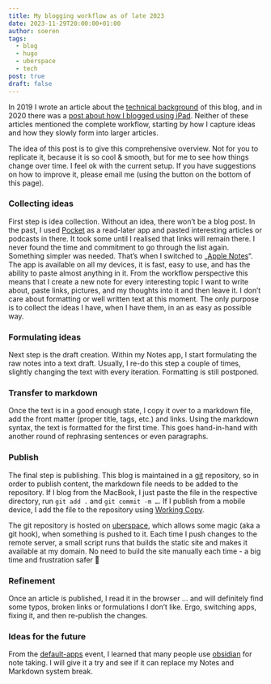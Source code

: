 ```yaml
---
title: My blogging workflow as of late 2023
date: 2023-11-29T20:00:00+01:00
author: soeren
tags:
  - blog
  - hugo
  - uberspace
  - tech
post: true
draft: false
---
```


In 2019 I wrote an article about the [technical background](/2019/hugo-mit-git-auf-uberspace-benutzen/) of this blog, and in 2020 there was a [post about how I blogged using iPad](/2020/hugo-blogging-ipad/). Neither of these articles mentioned the complete workflow, starting by how I capture ideas and how they slowly form into larger articles.

The idea of this post is to give this comprehensive overview. Not for you to replicate it, because it is so cool & smooth, but for me to see how things change over time. I feel ok with the current setup. If you have suggestions on how to improve it, please email me (using the button on the bottom of this page).

### Collecting ideas

First step is idea collection. Without an idea, there won’t be a blog post. In the past, I used [Pocket](https://getpocket.com/de/) as a read-later app and pasted interesting articles or podcasts in there. It took some until I realised that links will remain there. I never found the time and commitment to go through the list again. Something simpler was needed. That’s when I switched to „[Apple Notes](https://www.icloud.com/notes)“. The app is available on all my devices, it is fast, easy to use, and has the ability to paste almost anything in it. From the workflow perspective this means that I create a new note for every interesting topic I want to write about, paste links, pictures, and my thoughts into it and then leave it. I don’t care about formatting or well written text at this moment. The only purpose is to collect the ideas I have, when I have them, in an as easy as possible way.

### Formulating ideas

Next step is the draft creation. Within my Notes app, I start formulating the raw notes into a text draft. Usually, I re-do this step a couple of times, slightly changing the text with every iteration. Formatting is still postponed. 

### Transfer to markdown

Once the text is in a good enough state, I copy it over to a markdown file, add the front matter (proper title, tags, etc.) and links. Using the markdown syntax, the text is formatted for the first time. This goes hand-in-hand with another round of rephrasing sentences or even paragraphs.

### Publish

The final step is publishing. This blog is maintained in a [git](/tags/git) repository, so in order to publish content, the markdown file needs to be added to the repository. If I blog from the MacBook, I just paste the file in the respective directory, run `git add .` and `git commit -m …`. If I publish from a mobile device, I add the file to the repository using [Working Copy](https://apps.apple.com/de/app/working-copy-git-client/id896694807). 
 
The git repository is hosted on [uberspace](/tags/uberspace), which allows some magic (aka a git hook), when something is pushed to it. Each time I push changes to the remote server, a small script runs that builds the static site and makes it available at my domain. No need to build the site manually each time - a big time and frustration safer 🙂

### Refinement

Once an article is published, I read it in the browser … and will definitely find some typos, broken links or formulations I don’t like. Ergo, switching apps, fixing it, and then re-publish the changes. 

### Ideas for the future

From the [default-apps](/2023/default-apps-2023/) event, I learned that many people use [obsidian](https://obsidian.md/) for note taking. I will give it a try and see if it can replace my Notes and Markdown system break. 